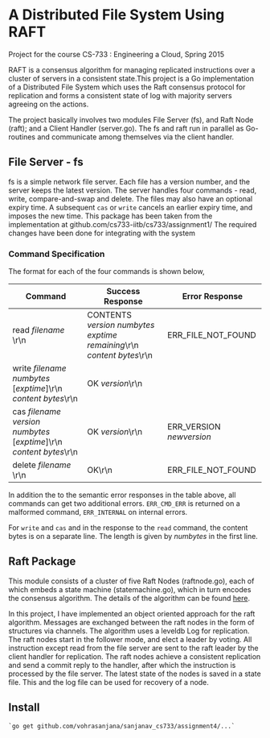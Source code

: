 # A Distributed File System Using RAFT
Project for the course CS-733 : Engineering a Cloud, Spring 2015

RAFT is a consensus algorithm for managing replicated instructions over a cluster of servers in a consistent state.This project is a Go implementation of a Distributed File System which uses the Raft consensus protocol for replication and forms a consistent state of log with majority servers agreeing on the actions.

The project basically involves two modules File Server (fs), and Raft Node (raft); and a Client Handler (server.go). The fs and raft run in parallel as Go-routines and communicate among themselves via the client handler.

## File Server - fs
fs is a simple network file server. Each file has a version number, and the server keeps the latest version. The server handles four commands - read, write, compare-and-swap and delete. The files may also have an optional expiry time. A subsequent `cas` or `write` cancels an earlier expiry time, and imposes the new time.
This package has been taken from the implementation at github.com/cs733-iitb/cs733/assignment1/ The required changes have been done for integrating with the system

### Command Specification

The format for each of the four commands is shown below,  

| Command  | Success Response | Error Response
|----------|-----|----------|
|read _filename_ \r\n| CONTENTS _version_ _numbytes_ _exptime remaining_\r\n</br>_content bytes_\r\n </br>| ERR_FILE_NOT_FOUND
|write _filename_ _numbytes_ [_exptime_]\r\n</br>_content bytes_\r\n| OK _version_\r\n| |
|cas _filename_ _version_ _numbytes_ [_exptime_]\r\n</br>_content bytes_\r\n| OK _version_\r\n | ERR\_VERSION _newversion_
|delete _filename_ \r\n| OK\r\n | ERR_FILE_NOT_FOUND

In addition the to the semantic error responses in the table above, all commands can get two additional errors. `ERR_CMD_ERR` is returned on a malformed command, `ERR_INTERNAL` on internal errors.

For `write` and `cas` and in the response to the `read` command, the content bytes is on a separate line. The length is given by _numbytes_ in the first line.

## Raft Package

This module consists of a cluster of five Raft Nodes (raftnode.go), each of which embeds a state machine (statemachine.go), which in turn encodes the consensus algorithm. The details of the algorithm can be found [here](https://ramcloud.stanford.edu/raft.pdf).

In this project, I have implemented an object oriented approach for the raft algorithm. Messages are exchanged between the raft nodes in the form of structures via channels. The algorithm uses a leveldb Log for replication. 
The raft nodes start in the follower mode, and elect a leader by voting. All instruction except read from the file server are sent to the raft leader by the client handler for replication. The raft nodes achieve a consistent replication and send a commit reply to the handler, after which the instruction is processed by the file server.
The latest state of the nodes is saved in a state file. This and the log file can be used for recovery of a node.

## Install

```
`go get github.com/vohrasanjana/sanjanav_cs733/assignment4/...`

```

